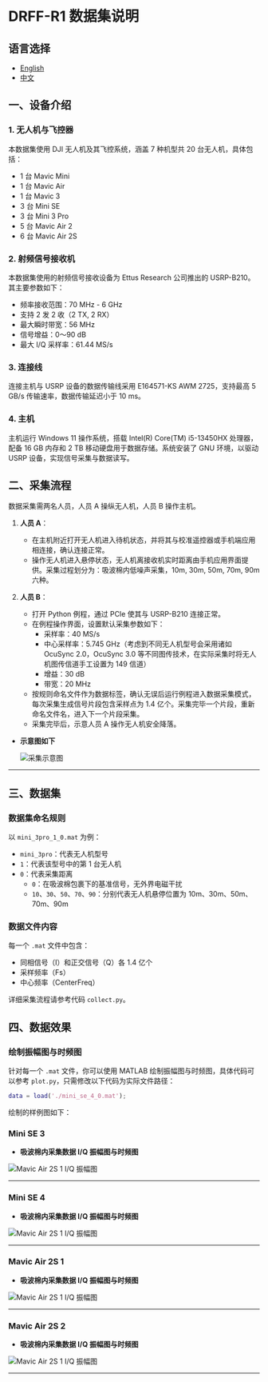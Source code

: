 # DRFF-R1 数据集说明

## 语言选择
- [English](README.en.md)
- [中文](README.md)
  
## 一、设备介绍

### 1. 无人机与飞控器
本数据集使用 DJI 无人机及其飞控系统，涵盖 7 种机型共 20 台无人机，具体包括：
- 1 台 Mavic Mini
- 1 台 Mavic Air
- 1 台 Mavic 3
- 3 台 Mini SE
- 3 台 Mini 3 Pro
- 5 台 Mavic Air 2
- 6 台 Mavic Air 2S

### 2. 射频信号接收机
本数据集使用的射频信号接收设备为 Ettus Research 公司推出的 USRP-B210。其主要参数如下：
- 频率接收范围：70 MHz - 6 GHz
- 支持 2 发 2 收（2 TX, 2 RX）
- 最大瞬时带宽：56 MHz
- 信号增益：0～90 dB
- 最大 I/Q 采样率：61.44 MS/s

### 3. 连接线
连接主机与 USRP 设备的数据传输线采用 E164571-KS AWM 2725，支持最高 5 GB/s 传输速率，数据传输延迟小于 10 ms。

### 4. 主机
主机运行 Windows 11 操作系统，搭载 Intel(R) Core(TM) i5-13450HX 处理器，配备 16 GB 内存和 2 TB 移动硬盘用于数据存储。系统安装了 GNU 环境，以驱动 USRP 设备，实现信号采集与数据读写。

## 二、采集流程

数据采集需两名人员，人员 A 操纵无人机，人员 B 操作主机。

1. **人员 A**：
   - 在主机附近打开无人机进入待机状态，并将其与校准遥控器或手机端应用相连接，确认连接正常。
   - 操作无人机进入悬停状态，无人机离接收机实时距离由手机应用界面提供。采集过程划分为：吸波棉内低噪声采集，10m, 30m, 50m, 70m, 90m 六种。

2. **人员 B**：
   - 打开 Python 例程，通过 PCIe 使其与 USRP-B210 连接正常。
   - 在例程操作界面，设置默认采集参数如下：
     - 采样率：40 MS/s
     - 中心采样率：5.745 GHz（考虑到不同无人机型号会采用诸如 OcuSync 2.0，OcuSync 3.0 等不同图传技术，在实际采集时将无人机图传信道手工设置为 149 信道）
     - 增益：30 dB
     - 带宽：20 MHz
   - 按规则命名文件作为数据标签，确认无误后运行例程进入数据采集模式，每次采集生成信号片段包含采样点为 1.4 亿个。采集完毕一个片段，重新命名文件名，进入下一个片段采集。
   - 采集完毕后，示意人员 A 操作无人机安全降落。

- **示意图如下**

    ![采集示意图](images/collect.png) 

---

## 三、数据集

### 数据集命名规则
以 `mini_3pro_1_0.mat` 为例：
- `mini_3pro`：代表无人机型号
- `1`：代表该型号中的第 1 台无人机
- `0`：代表采集距离
  - `0`：在吸波棉包裹下的基准信号，无外界电磁干扰
  - `10`、`30`、`50`、`70`、`90`：分别代表无人机悬停位置为 10m、30m、50m、70m、90m

### 数据文件内容
每一个 `.mat` 文件中包含：
- 同相信号（I）和正交信号（Q）各 1.4 亿个
- 采样频率（Fs）
- 中心频率（CenterFreq）

详细采集流程请参考代码 `collect.py`。

## 四、数据效果


### 绘制振幅图与时频图
针对每一个 `.mat` 文件，你可以使用 MATLAB 绘制振幅图与时频图，具体代码可以参考 `plot.py`，只需修改以下代码为实际文件路径：
```matlab
data = load('./mini_se_4_0.mat');
```
绘制的样例图如下：

### Mini SE 3
- **吸波棉内采集数据 I/Q 振幅图与时频图**

![Mavic Air 2S 1 I/Q 振幅图](images/Mini_SE_3_0.png) 

---

### Mini SE 4
- **吸波棉内采集数据 I/Q 振幅图与时频图**

![Mavic Air 2S 1 I/Q 振幅图](images/Mini_SE_4_0.png) 

---

### Mavic Air 2S 1
- **吸波棉内采集数据 I/Q 振幅图与时频图**

![Mavic Air 2S 1 I/Q 振幅图](images/Mavic_Air2S_2_0.png)  

---

### Mavic Air 2S 2
- **吸波棉内采集数据 I/Q 振幅图与时频图**

![Mavic Air 2S 1 I/Q 振幅图](images/Mavic_Air2S_3_0.png) 

---
